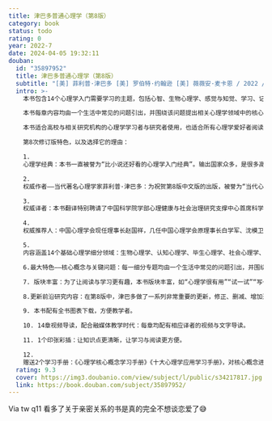 ```yaml
---
title: 津巴多普通心理学（第8版）
category: book
status: todo
rating: 0
year: 2022-7
date: 2024-04-05 19:32:11
douban:
  id: "35897952"
  title: 津巴多普通心理学（第8版）
  subtitle: "[美] 菲利普·津巴多 [美] 罗伯特·约翰逊 [美] 薇薇安·麦卡恩 / 2022 / 人民邮电出版社"
  intro: >-
    本书包含14个心理学入门需要学习的主题，包括心智、生物心理学、感觉与知觉、学习、记忆、思维与智力、毕生发展、意识状态、动机与情绪、人格、社会心理学、心理障碍、心理障碍的治疗，以及从应激到健康和幸福等内容。

    本书每章内容均由一个生活中常见的问题引出，并围绕该问题提出相关心理学领域中的核心概念，在回答问题的过程中帮助学习者建立起对该领域的认知。同时，本书还通过“心理学很有用”“试一试”“写一写”“批判性思维的应用”等版块加强了学习者在日常生活中对心理学知识的应用与深度思考。与之前版本相比，本书对各个心理学细分领域的新研究都做了大量更新，便于学习者和研究者对自身知识体系更新换代。

    本书适合高校与相关研究机构的心理学学习者与研究者使用，也适合所有心理学爱好者阅读、参考。

    第8次修订版特色，以及选择它的理由：

    1.
    心理学经典：本书一直被誉为“比小说还好看的心理学入门经典”。输出国家众多，是很多高校心理学专业入门教材、非心理学专业通识课参考书，以及众多心理学爱好者了解心理学世界的“敲门砖”。

    2.
    权威作者——当代著名心理学家菲利普·津巴多：为祝贺第8版中文版的出版，被誉为“当代心理学的形象与声音”“心理学界的摇滚明星”作者津巴多特为本书写了中文版序，并录制了祝贺视频。

    3.
    权威译者：本书翻译特别聘请了中国科学院学部心理健康与社会治理研究支撑中心首席科学家/中国科学院心理研究所所长傅小兰，并且集合了书中14个心理学领域的14位专家，他们分别来自中科院心理所、北京大学、人民大学、北京师范大学、济南大学、中山大学、浙江理工大学等高校。

    4.
    权威推荐人：中国心理学会现任理事长赵国祥，几任中国心理学会原理事长白学军、沈模卫、莫雷、游旭群、周晓琳，亚洲心理协会主席、中国科学院心理研究所学位评定委员会主任韩布新，全国应用心理专业学位研究生教育指导委员会副主任吴艳红联合推荐。

    5.
    内容涵盖14个基础心理学细分领域：生物心理学、认知心理学、毕生心理学、社会心理学、人格心理学、心理障碍及治疗等14个领域。如果你是心理学专业的学生，这本书的内容将和你一同选择你未来的细分方向；如果你是普通心理学爱好者，这本书全面丰富的内容，将包含一系列有趣的心理议题，包括情绪、智力、思维、动机、人格、亲子关系、亲密关系、心理问题，等等。

    6.最大特色——核心概念与关键问题：每一细分专题均由一个生活中常见的问题引出，并围绕该问题提出相关的心理学细分领域的核心概念，在回答一系列关键问题的过程中帮助学习者建立对该领域的认知。

    7. 版块丰富：为了让阅读与学习更有趣，本书版块丰富，如“心理学很有用”“试一试”“写一写”“批判性思维的应用”等。

    8.更新前沿研究内容：在第8版中，津巴多做了一系列非常重要的更新，修正、删减、增加近50%的内容。

    9. 本书配有全书图表下载，方便教学者。

    10. 14章视频导读，配合融媒体教学时代：每章均配有相应译者的视频与文字导读。

    11. 1个印张彩插：让知识点更清晰，让学习与阅读更方便。

    12.
    赠送2个学习手册：《心理学核心概念学习手册》《十大心理学应用学习手册》，对核心概念进行整理，对部分知识点做思维导图式笔记，帮助读者配合书中相应内容学习。
  rating: 9.3
  cover: https://img3.doubanio.com/view/subject/l/public/s34217817.jpg
  link: https://book.douban.com/subject/35897952/
---
```


Via tw q11 看多了关于亲密关系的书是真的完全不想谈恋爱了😅
